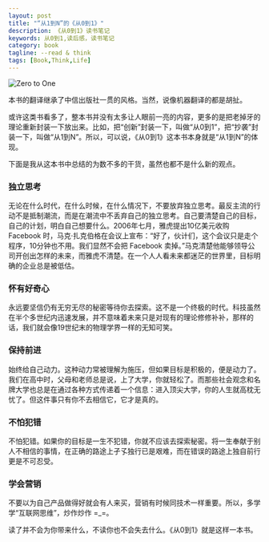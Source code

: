 ```yaml
---
layout: post
title: "“从1到N”的《从0到1》"
description: 《从0到1》读书笔记
keywords: 从0到1,读后感，读书笔记
category: book
tagline: --read & think
tags: [Book,Think,Life]
---
```



![Zero to One](http://pic.yupoo.com/jok3r/ER0HLuvX/medish.jpg)

本书的翻译继承了中信出版社一贯的风格。当然，说像机器翻译的都是胡扯。

或许这类书看多了，整本书并没有太多让人眼前一亮的内容，更多的是把老掉牙的理论重新封装一下放出来。比如，把“创新”封装一下，叫做“从0到1”，把“抄袭”封装一下，叫做“从1到N”。所以，可以说，《从0到1》这本书本身就是“从1到N”的体现。

下面是我从这本书中总结的为数不多的干货，虽然也都不是什么新的观点。

### 独立思考

无论在什么时代，在什么时候，在什么情况下，不要放弃独立思考。最反主流的行动不是抵制潮流，而是在潮流中不丢弃自己的独立思考。自己要清楚自己的目标，自己的计划，明白自己想要什么。2006年七月，雅虎提出10亿美元收购 Facebook 时，马克·扎克伯格在会议上宣布：“好了，伙计们，这个会议只是走个程序，10分钟也不用。我们显然不会把 Facebook 卖掉。”马克清楚他能够领导公司开创出怎样的未来，而雅虎不清楚。在一个人人看未来都迷茫的世界里，目标明确的企业总是被低估。

### 怀有好奇心

永远要坚信仍有无穷无尽的秘密等待你去探索。这不是一个终极的时代。科技虽然在半个多世纪内迅速发展，并不意味着未来只是对现有的理论修修补补，那样的话，我们就会像19世纪末的物理学界一样的无知可笑。

### 保持前进

始终给自己动力。这种动力常被理解为施压，但如果目标是积极的，便是动力了。我们在高中时，父母和老师总是说，上了大学，你就轻松了。而那些社会观念和名牌大学也总是在通过各种方式传递着一个信息：进入顶尖大学，你的人生就高枕无忧了。但这件事只有你不去相信它，它才是真的。

### 不怕犯错

不怕犯错。如果你的目标是一生不犯错，你就不应该去探索秘密。将一生奉献于别人不相信的事情，在正确的路途上孑孓独行已是艰难，而在错误的路途上独自前行更是不可忍受。

### 学会营销

不要以为自己产品做得好就会有人来买，营销有时候同技术一样重要。所以，多学学“互联网思维”，炒作炒作 =_=。

读了并不会为你带来什么，不读你也不会失去什么。《从0到1》就是这样一本书。